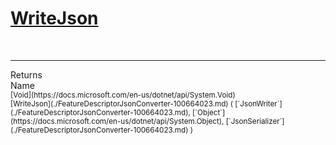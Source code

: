 # [WriteJson](./FeatureDescriptorJsonConverter-100664023.md)


<br>
<hr>
Returns<img width=550/>Name
<br>
<sub>[Void](https://docs.microsoft.com/en-us/dotnet/api/System.Void)</sub><img width=500/><sub>[WriteJson](./FeatureDescriptorJsonConverter-100664023.md) ( [`JsonWriter`](./FeatureDescriptorJsonConverter-100664023.md), [`Object`](https://docs.microsoft.com/en-us/dotnet/api/System.Object), [`JsonSerializer`](./FeatureDescriptorJsonConverter-100664023.md) )</sub><br>


